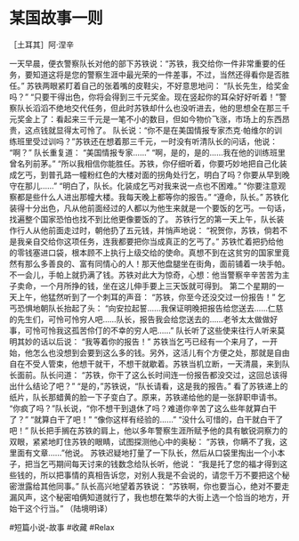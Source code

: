 # 某国故事一则

［土耳其］阿·涅辛

一天早晨，便衣警察队长对他的部下苏铁说：“苏铁，我交给你一件非常重要的任务，要知道这将是您的警察生涯中最光荣的一件差事，不过，当然还得看你是否胜任。” 苏铁两眼紧盯着自己的张着嘴的皮鞋尖，不好意思地问： “队长先生，给奖金吗？” “只要干得出色，你将会得到三千元奖金。现在竖起你的耳朵好好听着！”警察队长滔滔不绝地交代任务，但此时苏铁却什么也没听进去，他的思想全在那三千元奖金上了：看起来三千元是一笔不小的数目，但如今物价飞涨，市场上的东西昂贵，这点钱就显得太可怜了。 队长说：“你不是在美国情报专家杰克·帕维尔的训练班里受过训吗？”苏铁还在想着那三千元，一时没有听清队长的问话，他说： “啊？” 队长重复道： “美国情报专家……” “啊，是的，是的……我在他的训练班里曾名列前茅。” “所以我相信你能胜任。苏铁，你仔细听着，你要巧妙地把自己化装成乞丐，到普孔路一幢粉红色的大楼对面的拐角处行乞，明白了吗？你要从早到晚守在那儿……” “明白了，队长。化装成乞丐对我来说一点也不困难。” “你要注意观察都是些什么人进出那幢大楼。我每天晚上都等你的报告。” “遵命，队长。” 苏铁化装得十分出色，凡从他前面经过的人都以为他生来就是一个要饭的乞丐。一句话，找遍整个国家恐怕也找不到比他更像要饭的了。 苏铁行乞的第一天上午，队长装作行人从他前面走过时，朝他扔了五元钱，并悄声地说： “祝贺你，苏铁，倘若不是我亲自交给你这项任务，连我都要把你当成真正的乞丐了。” 苏铁忙着把扔给他的零钱塞进口袋，根本顾不上执行上级交给的使命。真想不到在这贫穷的国家里竟然有那么多善良的、富有同情心的人！那天他盘腿坐在街角，面前铺着一块手帕。不一会儿，手帕上就扔满了钱。苏铁对此大为惊奇，心想：他当警察辛辛苦苦为主子卖命，一个月所挣的钱，坐在这儿伸手要上三天饭就可得到。 第二个星期的一天上午，他猛然听到了一个刺耳的声音： “苏铁，你至今还没交过一份报告！” 乞丐恐惧地朝队长抬起了头： “向安拉起誓……我保证明晚把报告给您送去……仁慈的先生们，可怜可怜穷人吧……队长，报告我会给您送去的……老爷太太做做好事，可怜可怜我这孤苦伶仃的不幸的穷人吧……” 队长听了这些使来往行人听来莫明其妙的话以后说： “我等着你的报告！” 苏铁当乞丐已经有一个来月了，一开始，他怎么也没想到会要到这么多的钱。另外，这活儿有个方便之处，那就是自由自在不受人管束，他想干就干，不想干就歇着。苏铁当机立断，一天清晨，来到队长面前。队长问道： “苏铁，你干了这么长时间连一份报告都没交过，这回总该得出什么结论了吧？” “是的，”苏铁说，“队长请看，这是我的报告。” 看了苏铁递上的纸片，队长那蜡黄的脸一下子变白了。原来，苏铁递给他的是一张辞职申请书。 “你疯了吗？”队长说，“你不想干到退休了吗？难道你辛苦了这么些年就算白干了？” “就算白干了吧！” “像你这样有经验的……” “没什么可惜的，白干就白干了吧！” 队长把手搁在苏铁的肩上，他以多年警察生涯所赋予他的具有敏锐洞察力的双眼，紧紧地盯住苏铁的眼睛，试图探测他心中的奥秘： “苏铁，你瞒不了我，这里面有文章……”他说。 苏铁迟疑地打量了一下队长，然后从口袋里掏出一个小本子，把当乞丐期间每天讨来的钱数念给队长听，他说： “我是托了您的福才得到这些钱的，所以把事情的真相告诉您，对别人我是不会说的，请您千万不要把这个秘密泄露给其他同事。” 队长高兴地望着苏铁说： “苏铁啊，你也要当心，绝对不要走漏风声，这个秘密咱俩知道就行了，我也想在繁华的大街上选一个恰当的地方，开始干这个行当。”
（陆境明译）

#短篇小说-故事 #收藏 #Relax